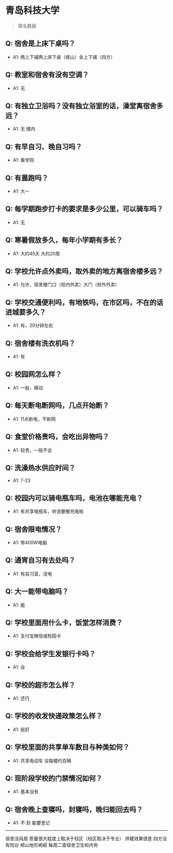# 青岛科技大学

> 匿名数据

## Q: 宿舍是上床下桌吗？

- A1: 两上下铺两上床下桌（崂山）全上下铺（四方）

## Q: 教室和宿舍有没有空调？

- A1: 无

## Q: 有独立卫浴吗？没有独立浴室的话，澡堂离宿舍多远？

- A1: 无 楼内

## Q: 有早自习、晚自习吗？

- A1: 看学院

## Q: 有晨跑吗？

- A1: 大一

## Q: 每学期跑步打卡的要求是多少公里，可以骑车吗？

- A1: 无

## Q: 寒暑假放多久，每年小学期有多长？

- A1: 大约45天 大约20周

## Q: 学校允许点外卖吗，取外卖的地方离宿舍楼多远？

- A1: 允许，宿舍楼门口（校内外卖）大门（校外外卖）

## Q: 学校交通便利吗，有地铁吗，在市区吗，不在的话进城要多久？

- A1: 有，20分钟左右

## Q: 宿舍楼有洗衣机吗？

- A1: 有

## Q: 校园网怎么样？

- A1: 一般，移动

## Q: 每天断电断网吗，几点开始断？

- A1: 11点断电，不断网

## Q: 食堂价格贵吗，会吃出异物吗？

- A1: 较贵，一般不会

## Q: 洗澡热水供应时间？

- A1: 7-23

## Q: 校园内可以骑电瓶车吗，电池在哪能充电？

- A1: 有共享电瓶车，听说要撤充电桩

## Q: 宿舍限电情况？

- A1: 带400W电脑

## Q: 通宵自习有去处吗？

- A1: 有自习室，没电

## Q: 大一能带电脑吗？

- A1: 能

## Q: 学校里面用什么卡，饭堂怎样消费？

- A1: 支付宝微信或校园卡

## Q: 学校会给学生发银行卡吗？

- A1: 会

## Q: 学校的超市怎么样？

- A1: 还行

## Q: 学校的收发快递政策怎么样？

- A1: 挺好

## Q: 学校里面的共享单车数目与种类如何？

- A1: 共享电动车 没每楼约百辆

## Q: 现阶段学校的门禁情况如何？

- A1: 基本没有

## Q: 宿舍晚上查寝吗，封寝吗，晚归能回去吗？

- A1: 不 封 能要登记

***

宿舍没风扇 质量很大程度上取决于校区（校区取决于专业） 供暖效果很差 四方没有阳台 崂山地形崎岖 每周二查宿舍卫生和内务